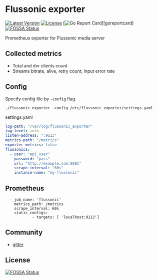 # Flussonic exporter
[![Latest Version](https://img.shields.io/github/release/mef13/flussonic_exporter.svg?maxAge=8600)]()
[![License](https://img.shields.io/github/license/janeczku/rancher-letsencrypt.svg?maxAge=8600)]()
[![Go Report Card](https://goreportcard.com/badge/github.com/mef13/flussonic_exporter)][goreportcard]
[![FOSSA Status](https://app.fossa.com/api/projects/git%2Bgithub.com%2Fmef13%2Fflussonic_exporter.svg?type=shield)](https://app.fossa.com/projects/git%2Bgithub.com%2Fmef13%2Fflussonic_exporter?ref=badge_shield)

Prometheus exporter for Flussonic media server

## Collected metrics
* Total and dvr clients count
* Streams bitrate, alive, retry count, input error rate

## Config
Specify config file by `-config` flag.
```shell script
./flussonic_exporter -config /etc/flussonic_exporter/settings.yaml
```

settings.yaml 
```yaml
log-path: "/var/log/flussonic_exporter"
log-level: info               
listen-address: ":9113"
metrics-path: "/metrics"
exporter-metrics: false
flussonics:
  - user: "api_user"
    password: "pass"
    url: "http://example.com:8081"
    scrape-interval: "60s"
    instance-name: "my-flussonic"
```

## Prometheus
```
  - job_name: 'flussonic'
    metrics_path: /metrics
    scrape_interval: 60s
    static_configs:
            - targets: [ 'localhost:9113']

```

## Community
* [gitter](https://gitter.im/flussonic_exporter/community)


## License
[![FOSSA Status](https://app.fossa.com/api/projects/git%2Bgithub.com%2Fmef13%2Fflussonic_exporter.svg?type=large)](https://app.fossa.com/projects/git%2Bgithub.com%2Fmef13%2Fflussonic_exporter?ref=badge_large)